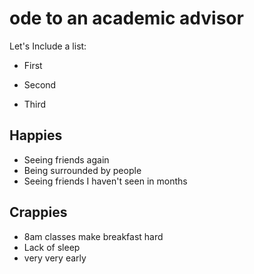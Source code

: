 # ode to an academic advisor

Let's Include a list:

-   First

-   Second

-   Third

## Happies
- Seeing friends again
- Being surrounded by people
- Seeing friends I haven't seen in months

## Crappies
- 8am classes make breakfast hard
- Lack of sleep
- very very early
